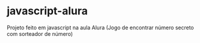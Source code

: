 # javascript-alura
Projeto feito em javascript na aula Alura (Jogo de encontrar número secreto com sorteador de número)
